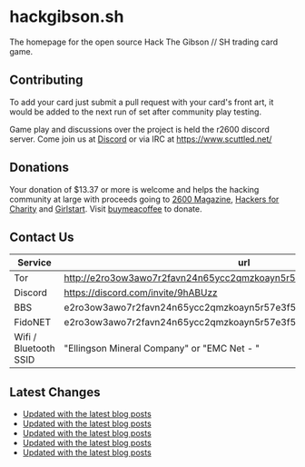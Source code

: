 # hackgibson.sh
The homepage for the open source Hack The Gibson // SH trading card game.


## Contributing

To add your card just submit a pull request with your card's front art, it would be added to the next run of set after community play testing.

Game play and discussions over the project is held the r2600 discord server. Come join us at [Discord](https://discord.com/invite/9hABUzz) or via IRC at https://www.scuttled.net/


## Donations

Your donation of $13.37 or more is welcome and helps the hacking community at large with proceeds going to [2600 Magazine](https://2600.com/), [Hackers for Charity](https://hackersforcharity.org) and [Girlstart](https://girlstart.org).  Visit [buymeacoffee](https://www.buymeacoffee.com/hackgibson.sh) to donate.


## Contact Us

Service | url
-|-
Tor | http://e2ro3ow3awo7r2favn24n65ycc2qmzkoayn5r57e3f56nvjwdcgg32ad.onion
Discord | https://discord.com/invite/9hABUzz
BBS | e2ro3ow3awo7r2favn24n65ycc2qmzkoayn5r57e3f56nvjwdcgg32ad.onion:23
FidoNET | e2ro3ow3awo7r2favn24n65ycc2qmzkoayn5r57e3f56nvjwdcgg32ad.onion:24554
Wifi / Bluetooth SSID | "Ellingson Mineral Company" or "EMC Net - <fidonet address>"

## Latest Changes
<!-- BLOG-POST-LIST:START -->
- [Updated with the latest blog posts](https://github.com/DFW2600/hackgibson.sh/commit/6ca4b8675adedd08c9f4ae031953ca57649109c0)
- [Updated with the latest blog posts](https://github.com/DFW2600/hackgibson.sh/commit/593f41e4f060aa2b58bb4ba375060e5a2d2e636c)
- [Updated with the latest blog posts](https://github.com/DFW2600/hackgibson.sh/commit/e0f57f8ef6d419b99a5ed1aef41cdb1cceb2ace0)
- [Updated with the latest blog posts](https://github.com/DFW2600/hackgibson.sh/commit/2810c22d45ace0f537f0e4fb82da27e055c65002)
- [Updated with the latest blog posts](https://github.com/DFW2600/hackgibson.sh/commit/51dc7b89b3c3c986aca7bab520d5f3662423e487)
<!-- BLOG-POST-LIST:END -->
